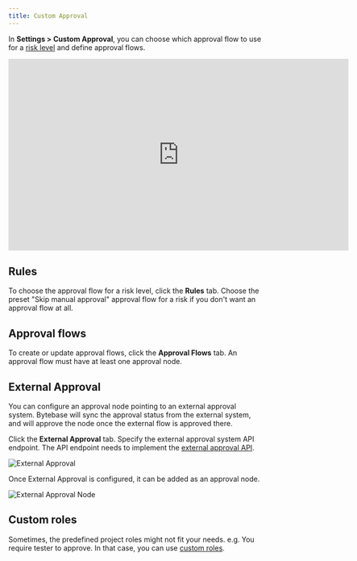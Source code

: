 ```yaml
---
title: Custom Approval
---
```


<EnterpriseOnlyBlock />

In **Settings > Custom Approval**, you can choose which approval flow to use for a [risk level](/docs/administration/risk-center) and define approval flows.

<iframe width="675" height="380" src="https://www.youtube.com/embed/K_RWlqdplZQ" title="YouTube video player" className="w-full" frameBorder="0" allow="accelerometer; autoplay; clipboard-write; encrypted-media; gyroscope; picture-in-picture" allowFullScreen></iframe>

## Rules

To choose the approval flow for a risk level, click the **Rules** tab.
Choose the preset "Skip manual approval" approval flow for a risk if you don't want an approval flow at all.

## Approval flows

To create or update approval flows, click the **Approval Flows** tab.
An approval flow must have at least one approval node.

## External Approval

You can configure an approval node pointing to an external approval system. Bytebase will sync the
approval status from the external system, and will approve the node once the external flow is approved there.

Click the **External Approval** tab. Specify the external approval system API endpoint. The API endpoint needs to implement the [external approval API](/docs/api/external-approval).

![External Approval](/content/docs/administration/custom-approval/external-approval.webp)

Once External Approval is configured, it can be added as an approval node.

![External Approval Node](/content/docs/administration/custom-approval/external-approval-node.webp)

## Custom roles

Sometimes, the predefined project roles might not fit your needs. e.g. You require tester to approve.
In that case, you can use [custom roles](/docs/administration/custom-roles).
